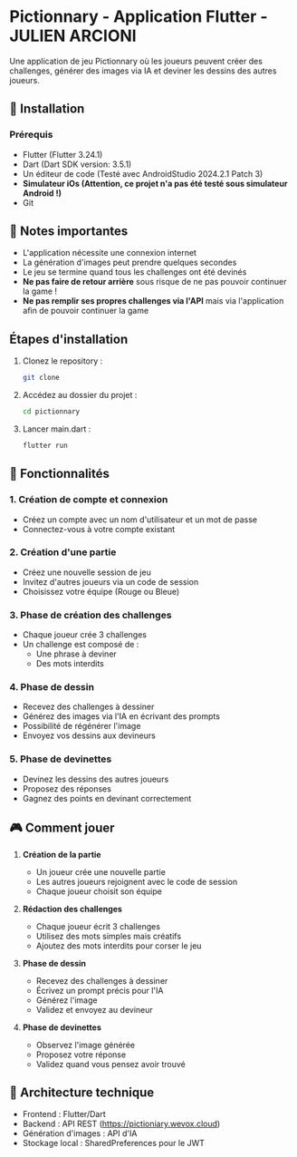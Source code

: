 # Pictionnary - Application Flutter - JULIEN ARCIONI

Une application de jeu Pictionnary où les joueurs peuvent créer des challenges, générer des images via IA et deviner les dessins des autres joueurs.

## 🚀 Installation

### Prérequis
- Flutter (Flutter 3.24.1)
- Dart (Dart SDK version: 3.5.1)
- Un éditeur de code (Testé avec AndroidStudio 2024.2.1 Patch 3)
- **Simulateur iOs (Attention, ce projet n'a pas été testé sous simulateur Android !)**
- Git

## 📝 Notes importantes

- L'application nécessite une connexion internet
- La génération d'images peut prendre quelques secondes
- Le jeu se termine quand tous les challenges ont été devinés
- **Ne pas faire de retour arrière** sous risque de ne pas pouvoir continuer la game !
- **Ne pas remplir ses propres challenges via l'API** mais via l'application afin de pouvoir continuer la game

## Étapes d'installation

1. Clonez le repository :
   ```bash
   git clone
   
2. Accédez au dossier du projet :
   ```bash
   cd pictionnary
   ```
   
3. Lancer main.dart :
   ```bash
   flutter run
   ```

## 📱 Fonctionnalités

### 1. Création de compte et connexion
- Créez un compte avec un nom d'utilisateur et un mot de passe
- Connectez-vous à votre compte existant

### 2. Création d'une partie
- Créez une nouvelle session de jeu
- Invitez d'autres joueurs via un code de session
- Choisissez votre équipe (Rouge ou Bleue)

### 3. Phase de création des challenges
- Chaque joueur crée 3 challenges
- Un challenge est composé de :
  - Une phrase à deviner
  - Des mots interdits

### 4. Phase de dessin
- Recevez des challenges à dessiner
- Générez des images via l'IA en écrivant des prompts
- Possibilité de régénérer l'image
- Envoyez vos dessins aux devineurs

### 5. Phase de devinettes
- Devinez les dessins des autres joueurs
- Proposez des réponses
- Gagnez des points en devinant correctement

## 🎮 Comment jouer

1. **Création de la partie**
   - Un joueur crée une nouvelle partie
   - Les autres joueurs rejoignent avec le code de session
   - Chaque joueur choisit son équipe

2. **Rédaction des challenges**
   - Chaque joueur écrit 3 challenges
   - Utilisez des mots simples mais créatifs
   - Ajoutez des mots interdits pour corser le jeu

3. **Phase de dessin**
   - Recevez des challenges à dessiner
   - Écrivez un prompt précis pour l'IA
   - Générez l'image
   - Validez et envoyez au devineur

4. **Phase de devinettes**
   - Observez l'image générée
   - Proposez votre réponse
   - Validez quand vous pensez avoir trouvé

## 🔧 Architecture technique

- Frontend : Flutter/Dart
- Backend : API REST (https://pictioniary.wevox.cloud)
- Génération d'images : API d'IA
- Stockage local : SharedPreferences pour le JWT